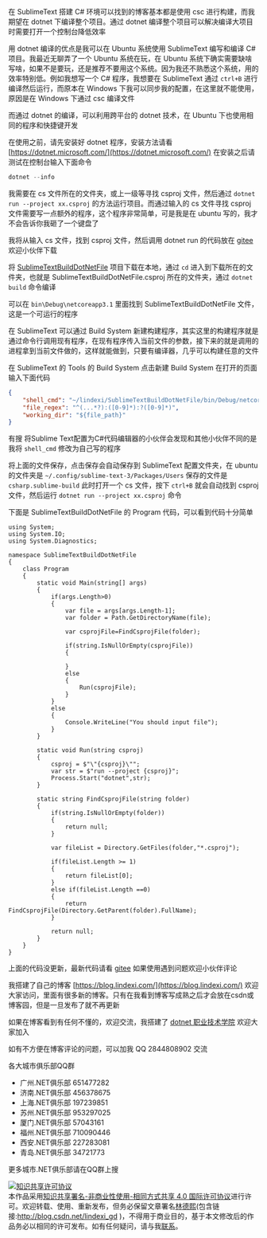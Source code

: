 
在 SublimeText 搭建 C# 环境可以找到的博客基本都是使用 csc 进行构建，而我期望在 dotnet 下编译整个项目。通过 dotnet 编译整个项目可以解决编译大项目时需要打开一个控制台降低效率

<!--more-->


<!-- CreateTime:2020/1/30 16:55:33 -->

<!-- 发布 -->

用 dotnet 编译的优点是我可以在 Ubuntu 系统使用 SublimeText 编写和编译 C# 项目。我最近无聊弄了一个 Ubuntu 系统在玩，在 Ubuntu 系统下确实需要缺啥写啥，如果不是要玩，还是推荐不要用这个系统。因为我还不熟悉这个系统，用的效率特别低。例如我想写一个 C# 程序，我想要在 SublimeText 通过 `ctrl+B` 进行编译然后运行，而原本在 Windows 下我可以同步我的配置，在这里就不能使用，原因是在 Windows 下通过 csc 编译文件

而通过 dotnet 的编译，可以利用跨平台的 dotnet 技术，在 Ubuntu 下也使用相同的程序和快捷键开发

在使用之前，请先安装好 dotnet 程序，安装方法请看 [https://dotnet.microsoft.com/](https://dotnet.microsoft.com/) 在安装之后请测试在控制台输入下面命令

```csharp
dotnet --info
```

我需要在 cs 文件所在的文件夹，或上一级等寻找 csproj 文件，然后通过 `dotnet run --project xx.csproj` 的方法运行项目。而通过输入的 cs 文件寻找 csproj 文件需要写一点额外的程序，这个程序非常简单，可是我是在 ubuntu 写的，我才不会告诉你我砸了一个键盘了

我将从输入 cs 文件，找到 csproj 文件，然后调用 dotnet run 的代码放在 [gitee](https://gitee.com/lindexi/SublimeTextBuildDotNetFile) 欢迎小伙伴下载

将 [SublimeTextBuildDotNetFile](https://gitee.com/lindexi/SublimeTextBuildDotNetFile) 项目下载在本地，通过 `cd` 进入到下载所在的文件夹，也就是 
SublimeTextBuildDotNetFile.csproj 所在的文件夹，通过 `dotnet build` 命令编译

可以在 `bin\Debug\netcoreapp3.1` 里面找到 SublimeTextBuildDotNetFile 文件，这是一个可运行的程序

在 SublimeText 可以通过 Build System 新建构建程序，其实这里的构建程序就是通过命令行调用现有程序，在现有程序传入当前文件的参数，接下来的就是调用的进程拿到当前文件做的，这样就能做到，只要有编译器，几乎可以构建任意的文件

在 SublimeText 的 Tools 的 Build System 点击新建 Build System 在打开的页面输入下面代码

```json
{
	"shell_cmd": "~/lindexi/SublimeTextBuildDotNetFile/bin/Debug/netcoreapp3.1/SublimeTextBuildDotNetFile $file",
	"file_regex": "^(...*?):([0-9]*):?([0-9]*)",
	"working_dir": "${file_path}"
}
```

有搜 将Sublime Text配置为C#代码编辑器的小伙伴会发现和其他小伙伴不同的是我将 `shell_cmd` 修改为自己写的程序

将上面的文件保存，点击保存会自动保存到 SublimeText 配置文件夹，在 ubuntu 的文件夹是 `~/.config/sublime-text-3/Packages/Users` 保存的文件是 `csharp.sublime-build` 此时打开一个 cs 文件，按下 `ctrl+B` 就会自动找到 csproj 文件，然后运行 `dotnet run --project xx.csproj` 命令

下面是 SublimeTextBuildDotNetFile 的 Program 代码，可以看到代码十分简单

```
﻿using System;
using System.IO;
using System.Diagnostics;

namespace SublimeTextBuildDotNetFile
{
    class Program
    {
        static void Main(string[] args)
        {
        	if(args.Length>0)
        	{
        		var file = args[args.Length-1];
        		var folder = Path.GetDirectoryName(file);

        		var csprojFile=FindCsprojFile(folder);

        		if(string.IsNullOrEmpty(csprojFile))
        		{

        		}
        		else
        		{
        			Run(csprojFile);
        		}
        	}
        	else
        	{
        		Console.WriteLine("You should input file");
        	}
        }

        static void Run(string csproj)
        {
        	csproj = $"\"{csproj}\"";
        	var str = $"run --project {csproj}";
        	Process.Start("dotnet",str);
        }

        static string FindCsprojFile(string folder)
        {
        	if(string.IsNullOrEmpty(folder))
        	{
        		return null;
        	}

            var fileList = Directory.GetFiles(folder,"*.csproj");

        	if(fileList.Length >= 1)
        	{
        		return fileList[0];
        	}
        	else if(fileList.Length ==0)
        	{
        		return FindCsprojFile(Directory.GetParent(folder).FullName);
        	}

        	return null;
        }
    }
}

```

上面的代码没更新，最新代码请看 [gitee](https://gitee.com/lindexi/SublimeTextBuildDotNetFile) 如果使用遇到问题欢迎小伙伴评论



我搭建了自己的博客 [https://blog.lindexi.com/](https://blog.lindexi.com/) 欢迎大家访问，里面有很多新的博客。只有在我看到博客写成熟之后才会放在csdn或博客园，但是一旦发布了就不再更新

如果在博客看到有任何不懂的，欢迎交流，我搭建了 [dotnet 职业技术学院](https://t.me/dotnet_campus) 欢迎大家加入

如有不方便在博客评论的问题，可以加我 QQ 2844808902 交流

各大城市俱乐部QQ群

- 广州.NET俱乐部 651477282
- 济南.NET俱乐部 456378675
- 上海.NET俱乐部 197239851
- 苏州.NET俱乐部 953297025
- 厦门.NET俱乐部 57043161
- 福州.NET俱乐部 710090446
- 西安.NET俱乐部 227283081
- 青岛.NET俱乐部 34721773

更多城市.NET俱乐部请在QQ群上搜

<a rel="license" href="http://creativecommons.org/licenses/by-nc-sa/4.0/"><img alt="知识共享许可协议" style="border-width:0" src="https://licensebuttons.net/l/by-nc-sa/4.0/88x31.png" /></a><br />本作品采用<a rel="license" href="http://creativecommons.org/licenses/by-nc-sa/4.0/">知识共享署名-非商业性使用-相同方式共享 4.0 国际许可协议</a>进行许可。欢迎转载、使用、重新发布，但务必保留文章署名[林德熙](http://blog.csdn.net/lindexi_gd)(包含链接:http://blog.csdn.net/lindexi_gd )，不得用于商业目的，基于本文修改后的作品务必以相同的许可发布。如有任何疑问，请与我[联系](mailto:lindexi_gd@163.com)。
